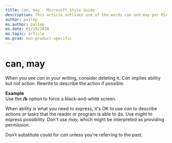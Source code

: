 ```yaml
---
title: can, may - Microsoft Style Guide
description: This article outlines use of the words can and may per Microsoft style guidelines, with examples.
author: pallep
ms.author: pallep
ms.date: 01/19/2018
ms.topic: article
ms.prod: non-product-specific
---
```


# can, may

When you see *can* in your writing, consider deleting it. *Can* implies ability but not action. Rewrite to describe the action if possible. 

**Example**  
Use the **/b** option to force a black-and-white screen.

When ability is what you need to express, it's OK to use *can* to describe actions or tasks that the reader or program is able to do. Use *might* to express possibility. Don't use *may,* which might be interpreted as providing permission.

Don't substitute *could* for *can* unless you're referring to the past. 
